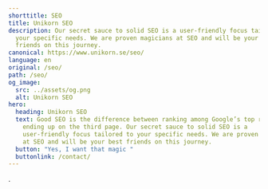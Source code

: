 ```yaml
---
shorttitle: SEO
title: Unikorn SEO
description: Our secret sauce to solid SEO is a user-friendly focus tailored to
  your specific needs. We are proven magicians at SEO and will be your best
  friends on this journey.
canonical: https://www.unikorn.se/seo/
language: en
original: /seo/
path: /seo/
og_image:
  src: ../assets/og.png
  alt: Unikorn SEO
hero:
  heading: Unikorn SEO
  text: Good SEO is the difference between ranking among Google’s top results and
    ending up on the third page. Our secret sauce to solid SEO is a
    user-friendly focus tailored to your specific needs. We are proven magicians
    at SEO and will be your best friends on this journey.
  button: "Yes, I want that magic "
  buttonlink: /contact/
---
```

.